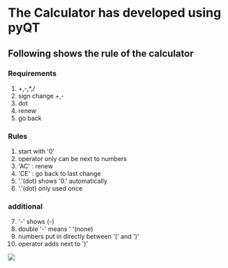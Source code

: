 # The Calculator has developed using pyQT

## Following shows the rule of the calculator

### Requirements
1. +,-,*,/
2. sign change +,-
3. dot
4. renew
5. go back

### Rules
1. start with '0'
2. operator only can be next to numbers
3. 'AC' : renew
4. 'CE' : go back to last change
5. '.'(dot) shows '0.' automatically
6. '.'(dot) only used once 

### additional
7. '-' shows (-)
8. double '-' means ' '(none)
9. numbers put in directly between '(' and ')'
10. operator adds next to ')'

![](https://github.com/Yun-twy/exam_project/blob/master/calculator.gif)
